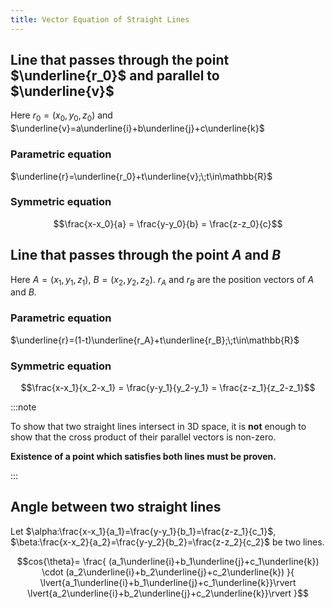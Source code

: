 ```yaml
---
title: Vector Equation of Straight Lines
---
```


## Line that passes through the point $\underline{r_0}$ and parallel to $\underline{v}$

Here $r_0=(x_0, y_0, z_0)$ and
$\underline{v}=a\underline{i}+b\underline{j}+c\underline{k}$

### Parametric equation

$\underline{r}=\underline{r_0}+t\underline{v};\;t\in\mathbb{R}$

### Symmetric equation

```math
\frac{x-x_0}{a}
=
\frac{y-y_0}{b}
=
\frac{z-z_0}{c}
```

## Line that passes through the point $A$ and $B$

Here $A=(x_1,y_1,z_1)$, $B=(x_2,y_2,z_2)$. $r_A$ and $r_B$ are the position
vectors of $A$ and $B$.

### Parametric equation

$\underline{r}=(1-t)\underline{r_A}+t\underline{r_B};\;t\in\mathbb{R}$

### Symmetric equation

```math
\frac{x-x_1}{x_2-x_1}
=
\frac{y-y_1}{y_2-y_1}
=
\frac{z-z_1}{z_2-z_1}
```

:::note

To show that two straight lines intersect in 3D space, it is **not** enough to
show that the cross product of their parallel vectors is non-zero.

**Existence of a point which satisfies both lines must be proven.**

:::

## Angle between two straight lines

Let $\alpha:\frac{x-x_1}{a_1}=\frac{y-y_1}{b_1}=\frac{z-z_1}{c_1}$,
$\beta:\frac{x-x_2}{a_2}=\frac{y-y_2}{b_2}=\frac{z-z_2}{c_2}$ be two lines.

```math
cos{\theta}=
\frac{
	(a_1\underline{i}+b_1\underline{j}+c_1\underline{k})
	\cdot
	(a_2\underline{i}+b_2\underline{j}+c_2\underline{k})
}{
	\lvert{a_1\underline{i}+b_1\underline{j}+c_1\underline{k}}\rvert
	\lvert{a_2\underline{i}+b_2\underline{j}+c_2\underline{k}}\rvert
}
```
